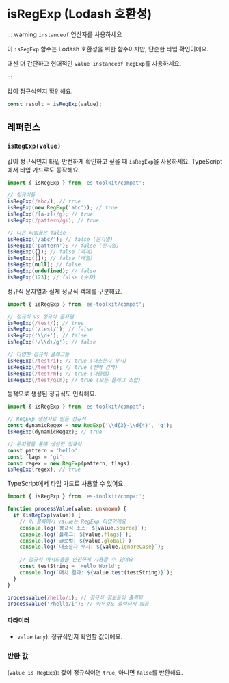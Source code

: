 # isRegExp (Lodash 호환성)

::: warning `instanceof` 연산자를 사용하세요

이 `isRegExp` 함수는 Lodash 호환성을 위한 함수이지만, 단순한 타입 확인이에요.

대신 더 간단하고 현대적인 `value instanceof RegExp`를 사용하세요.

:::

값이 정규식인지 확인해요.

```typescript
const result = isRegExp(value);
```

## 레퍼런스

### `isRegExp(value)`

값이 정규식인지 타입 안전하게 확인하고 싶을 때 `isRegExp`을 사용하세요. TypeScript에서 타입 가드로도 동작해요.

```typescript
import { isRegExp } from 'es-toolkit/compat';

// 정규식들
isRegExp(/abc/); // true
isRegExp(new RegExp('abc')); // true
isRegExp(/[a-z]+/g); // true
isRegExp(/pattern/gi); // true

// 다른 타입들은 false
isRegExp('/abc/'); // false (문자열)
isRegExp('pattern'); // false (문자열)
isRegExp({}); // false (객체)
isRegExp([]); // false (배열)
isRegExp(null); // false
isRegExp(undefined); // false
isRegExp(123); // false (숫자)
```

정규식 문자열과 실제 정규식 객체를 구분해요.

```typescript
import { isRegExp } from 'es-toolkit/compat';

// 정규식 vs 정규식 문자열
isRegExp(/test/); // true
isRegExp('/test/'); // false
isRegExp('\\d+'); // false
isRegExp('/\\d+/g'); // false

// 다양한 정규식 플래그들
isRegExp(/test/i); // true (대소문자 무시)
isRegExp(/test/g); // true (전역 검색)
isRegExp(/test/m); // true (다중행)
isRegExp(/test/gim); // true (모든 플래그 조합)
```

동적으로 생성된 정규식도 인식해요.

```typescript
import { isRegExp } from 'es-toolkit/compat';

// RegExp 생성자로 만든 정규식
const dynamicRegex = new RegExp('\\d{3}-\\d{4}', 'g');
isRegExp(dynamicRegex); // true

// 문자열을 통해 생성한 정규식
const pattern = 'hello';
const flags = 'gi';
const regex = new RegExp(pattern, flags);
isRegExp(regex); // true
```

TypeScript에서 타입 가드로 사용할 수 있어요.

```typescript
import { isRegExp } from 'es-toolkit/compat';

function processValue(value: unknown) {
  if (isRegExp(value)) {
    // 이 블록에서 value는 RegExp 타입이에요
    console.log(`정규식 소스: ${value.source}`);
    console.log(`플래그: ${value.flags}`);
    console.log(`글로벌: ${value.global}`);
    console.log(`대소문자 무시: ${value.ignoreCase}`);
    
    // 정규식 메서드들을 안전하게 사용할 수 있어요
    const testString = 'Hello World';
    console.log(`매치 결과: ${value.test(testString)}`);
  }
}

processValue(/hello/i); // 정규식 정보들이 출력됨
processValue('/hello/i'); // 아무것도 출력되지 않음
```

#### 파라미터

- `value` (`any`): 정규식인지 확인할 값이에요.

### 반환 값

(`value is RegExp`): 값이 정규식이면 `true`, 아니면 `false`를 반환해요.